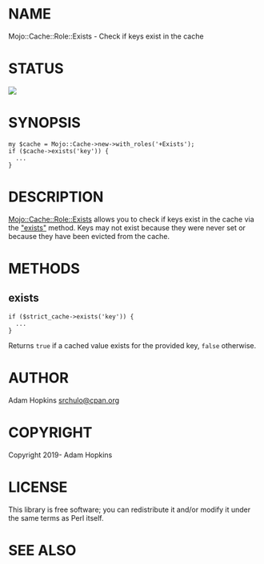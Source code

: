 # NAME

Mojo::Cache::Role::Exists - Check if keys exist in the cache

# STATUS

<div>
    <a href="https://travis-ci.org/srchulo/Mojo-Cache-Role-Exists"><img src="https://travis-ci.org/srchulo/Mojo-Cache-Role-Exists.svg?branch=master"></a>
</div>

# SYNOPSIS

    my $cache = Mojo::Cache->new->with_roles('+Exists');
    if ($cache->exists('key')) {
      ...
    }

# DESCRIPTION

[Mojo::Cache::Role::Exists](https://metacpan.org/pod/Mojo::Cache::Role::Exists) allows you to check if keys exist in the cache via the ["exists"](#exists) method.
Keys may not exist because they were never set or because they have been evicted from the cache.

# METHODS

## exists

    if ($strict_cache->exists('key')) {
      ...
    }

Returns `true` if a cached value exists for the provided key, `false` otherwise.

# AUTHOR

Adam Hopkins <srchulo@cpan.org>

# COPYRIGHT

Copyright 2019- Adam Hopkins

# LICENSE

This library is free software; you can redistribute it and/or modify
it under the same terms as Perl itself.

# SEE ALSO

